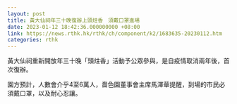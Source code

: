 ```yaml
---
layout: post
title: 黃大仙祠年三十晚復辦上頭炷香　須戴口罩進場
date: 2023-01-12 18:42:36.000000000 +08:00
link: https://news.rthk.hk/rthk/ch/component/k2/1683635-20230112.htm
categories: rthk
---
```


黃大仙祠重新開放年三十晚「頭炷香」活動予公眾參與，是自疫情取消兩年後，首次復辦。

園方預計，人數會介乎4至6萬人，嗇色園董事會主席馬澤華提醒，到場的市民必須戴口罩，以及耐心忍讓。
